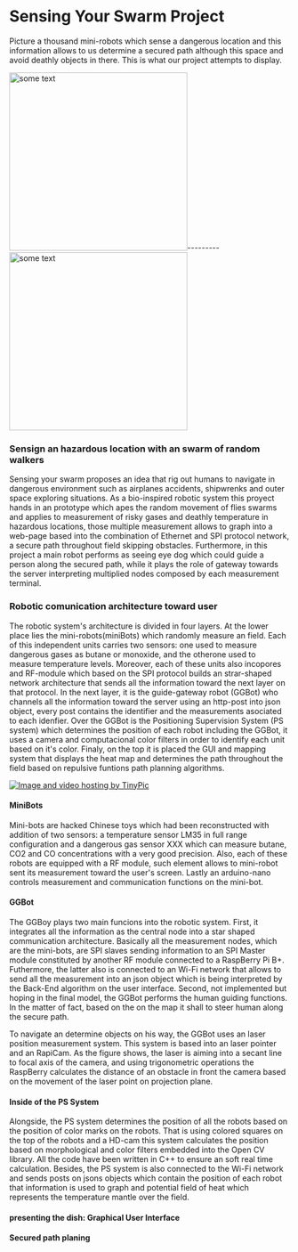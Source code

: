 # Sensing Your Swarm Project

<p>Picture a thousand mini-robots which sense a dangerous location and this information allows to us determine a secured path although this space and avoid deathly objects in there. This is what our project attempts to display.</p>

<IMG SRC="http://i.dailymail.co.uk/i/pix/2011/08/23/article-0-02D26216000005DC-732_468x375.jpg" ALT="some text" WIDTH=320 HEIGHT=320>---------<IMG SRC="http://groups.csail.mit.edu/drl/BoeingPages/ResearchProblems/whole-swarm-from-above.jpg" ALT="some text" WIDTH=320 HEIGHT=320>

<h3>Sensign an hazardous location with an swarm of random walkers</h3>

<p>Sensing your swarm proposes an idea that rig out humans to navigate in dangerous environment such as airplanes accidents, shipwrenks and outer space exploring situations. As a bio-inspired robotic system this proyect hands in an prototype which apes the random movement of flies swarms and applies to measurement of risky gases and deathly temperature in hazardous locations, those multiple measurement allows to graph into a web-page based into the combination of Ethernet and SPI protocol network, a secure path throughout field skipping obstacles. Furthermore, in this project a main robot performs as seeing eye dog which could guide a person along the secured path, while it plays the role of gateway towards the server interpreting multiplied nodes composed by each measurement terminal.</p>

<h3>Robotic comunication architecture toward user</h3>

<p>The robotic system's architecture is divided in four layers. At the lower place lies the mini-robots(miniBots) which randomly measure an field. Each of this independent units carries two sensors: one used to measure dangerous gases as butane or monoxide, and the otherone used to measure temperature levels. Moreover, each of these units also incopores and RF-module which based on the SPI protocol builds an strar-shaped network architecture that sends all the information toward the next layer on that protocol. In the next layer, it is the guide-gateway robot (GGBot) who channels all the information toward the server using an http-post into json object, every post contains the identifier and the measurements asociated to each idenfier. Over the GGBot is the Positioning Supervision System (PS system) which determines the position of each robot including the GGBot, it uses a camera and computacional color filters in order to identify each unit based on it's color. Finaly, on the top it is placed the GUI and mapping system that displays the heat map and determines the path throughout the field based on repulsive funtions path planning algorithms.</p>

<a href="http://es.tinypic.com?ref=25jcsco" target="_blank"><img src="http://i57.tinypic.com/25jcsco.jpg" border="0" alt="Image and video hosting by TinyPic"></a>
<h4>MiniBots</h4>
<p>Mini-bots are hacked Chinese toys which had been reconstructed with addition of two sensors:  a temperature sensor LM35 in full range configuration and a dangerous gas sensor XXX which can measure butane, CO2 and CO concentrations with a very good precision. Also, each of these robots are equipped with a RF module, such element allows to mini-robot sent its measurement toward the user's screen. Lastly an arduino-nano controls measurement and  communication functions on the mini-bot. </p>
<h4>GGBot</h4>
<p>The GGBoy plays two main funcions into the robotic system. First, it integrates all the information  as the central node into a star shaped communication architecture. Basically all the measurement nodes, which are the mini-bots, are SPI slaves sending information to an SPI Master module constituted by another RF module connected to a RaspBerry Pi B+. Futhermore, the latter also is connected to an Wi-Fi network that allows to send all the measurement into an json object which is being interpreted by the Back-End algorithm on the user interface. Second, not implemented but hoping in the final model, the GGBot performs the human guiding functions. In the matter of fact, based on the on the map it shall to steer human along the secure path.</p>
<p>To navigate an determine objects on his way, the GGBot uses an laser position measurement system. This system is based into an laser pointer and an RapiCam. As the figure shows, the laser is aiming into a secant line to focal axis of the camera, and using trigonometric operations the RaspBerry calculates the distance of an obstacle in front the camera based on the movement of the laser point on projection plane.</p>
<h4>Inside of the PS System</h4>
<p>Alongside, the PS system determines the position of all the robots based on the position of color marks on the robots. That is using colored squares on the top of the robots and a HD-cam this system calculates the position based on morphological and color filters embedded into the Open CV library. All the code have been written in C++ to ensure an soft real time calculation.  Besides, the PS system is also connected to the Wi-Fi network and sends posts on jsons objects which contain the position of each robot that information is used to graph and potential field of heat which represents the temperature mantle over the field.</p>
<h4>presenting the dish: Graphical User Interface</h4>
<h4>Secured path planing</h4>



